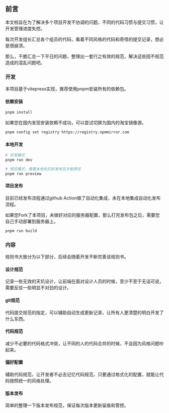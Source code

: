 ## 前言

本文档旨在为了解决多个项目开发不协调的问题，不同的代码习惯与提交习惯，让开发管理进度失控。

每次开发组长汇总各个组员的代码，看着不同风格的代码和奇怪的提交记录，想必是很崩溃。

那么，干脆汇总一下平日的问题，整理出一套行之有效的规范，解决这些因不规范造成的混乱问题吧。



### 开发

本项目基于vitepress实现，推荐使用pnpm安装所有的依赖包。

#### 依赖安装

```bash
pnpm install
```

如果您在国内发现安装依赖不成功，可以尝试切换为国内的淘宝镜像源。

```bash
pnpm config set registry https://registry.npmmirror.com
```

#### 本地开发

```bash
# 开发模式
pnpm run dev

# 预览模式，需要本地先打好发布包才能预览
pnpm run preview 
```

#### 项目发布

目前已经发布流程通过github Action做了自动化集成，未在本地集成自动化发布流程。

如果您Fork了本项目，未做好对应的服务器配置，那么打完发布包之后，需要您自己手动部署到服务器上。

```bash
pnpm run build
```



### 内容

规则书大致分为以下部分，后续会随着开发不断完善该规则书。

#### 设计规范

记录一些无效的天坑设计，让前端在面对设计人员的时候，至少不至于无话可说，需要反驳一些明显不对劲的设计。



#### git规范

代码提交规范的指定，可以辅助自动生成更新记录，让所有人更清楚的明白开发了什么东西。



#### 代码规范

减少不必要的代码格式冲突，让不同的人的代码合并的时候，不会因为风格问题吵起来。



#### 偏好配置

辅助代码规范，让开发者不必去记忆代码规范，只要通过格式化的配置，就能让代码按照统一的风格处理。



#### 版本发布

简单的整理一下版本发布规范，保证每次版本更新留痕和管控。
